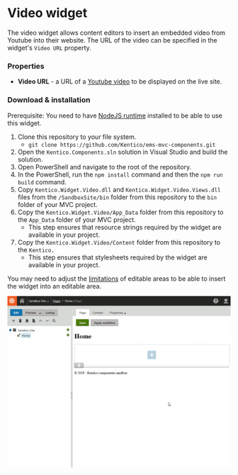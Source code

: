 # Video widget

The video widget allows content editors to insert an embedded video from Youtube into their website. The URL of the video can be specified in the widget's `Video URL` property.

### Properties
- **Video URL** - a URL of a [Youtube video](https://www.youtube.com/watch?v=dQw4w9WgXcQ) to be displayed on the live site.

### Download & installation
Prerequisite: You need to have [NodeJS runtime](https://nodejs.org/en/) installed to be able to use this widget.

1. Clone this repository to your file system.
    - `git clone https://github.com/Kentico/ems-mvc-components.git`
1. Open the `Kentico.Components.sln` solution in Visual Studio and build the solution.
1. Open PowerShell and navigate to the root of the repository.
1. In the PowerShell, run the `npm install` command and then the `npm run build` command.
1. Copy `Kentico.Widget.Video.dll` and `Kentico.Widget.Video.Views.dll` files from the `/SandboxSite/bin` folder from this repository to the `bin` folder of your MVC project.
1. Copy the `Kentico.Widget.Video/App_Data` folder from this repository to the `App_Data` folder of your MVC project.
    - This step ensures that resource strings required by the widget are available in your project.
1. Copy the `Kentico.Widget.Video/Content` folder from this repository to the `Kentico.`
    - This step ensures that stylesheets required by the widget are available in your project.

You may need to adjust the [limitations](https://kentico.com/CMSPages/DocLinkMapper.ashx?version=latest&link=page_builder_editable_areas_mvc#CreatingpageswitheditableareasinMVC-Limitingwidgetsallowedinaneditablearea) of editable areas to be able to insert the widget into an editable area.

![Video widget](/Kentico.Widget.Video/VideoWidget.gif)
